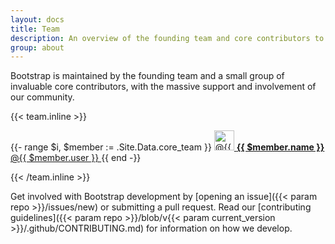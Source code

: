 ```yaml
---
layout: docs
title: Team
description: An overview of the founding team and core contributors to Bootstrap.
group: about
---
```


Bootstrap is maintained by the founding team and a small group of invaluable core contributors, with the massive support and involvement of our community.

{{< team.inline >}}
<div class="list-group mb-3">
  {{- range $i, $member := .Site.Data.core_team }}
    <a class="list-group-item list-group-item-action d-flex align-items-center" href="https://github.com/{{ $member.user }}">
      <img src="https://github.com/{{ $member.user }}.png" alt="@{{ $member.user }}" width="32" height="32" class="rounded mr-2">
      <span>
        <strong>{{ $member.name }}</strong> @{{ $member.user }}
      </span>
    </a>
  {{ end -}}
</div>

{{< /team.inline >}}

Get involved with Bootstrap development by [opening an issue]({{< param repo >}}/issues/new) or submitting a pull request. Read our [contributing guidelines]({{< param repo >}}/blob/v{{< param current_version >}}/.github/CONTRIBUTING.md) for information on how we develop.
